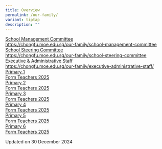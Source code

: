```yaml
---
title: Overview
permalink: /our-family/
variant: tiptap
description: ""
---
```

<p></p>
<div class="isomer-card-grid"><a rel="noopener noreferrer nofollow" href="https://chongfu.moe.edu.sg/our-family/school-management-committee/" class="isomer-card"><div class="isomer-card-body"><div class="isomer-card-title">School Management Committee</div><div class="isomer-card-link">https://chongfu.moe.edu.sg/our-family/school-management-committee</div></div></a>
<a rel="noopener noreferrer nofollow" href="https://chongfu.moe.edu.sg/our-family/school-steering-committee" class="isomer-card">
<div class="isomer-card-body">
<div class="isomer-card-title">School Steering Committee</div>
<div class="isomer-card-link">https://chongfu.moe.edu.sg/our-family/school-steering-committee</div>
</div>
</a><a rel="noopener noreferrer nofollow" href="https://chongfu.moe.edu.sg/our-family/executive-administrative-staff/" class="isomer-card"><div class="isomer-card-body"><div class="isomer-card-title">Executive &amp; Administrative Staff</div><div class="isomer-card-link">https://chongfu.moe.edu.sg/our-family/executive-administrative-staff/</div></div></a>
<a rel="noopener noreferrer nofollow" href="https://chongfu.moe.edu.sg/primary-1/" class="isomer-card">
<div class="isomer-card-body">
<div class="isomer-card-title">Primary 1</div>
<div class="isomer-card-link">Form Teachers 2025</div>
</div>
</a><a rel="noopener noreferrer nofollow" href="https://chongfu.moe.edu.sg/primary-2/" class="isomer-card"><div class="isomer-card-body"><div class="isomer-card-title">Primary 2</div><div class="isomer-card-link">Form Teachers 2025</div></div></a>
<a rel="noopener noreferrer nofollow" href="https://chongfu.moe.edu.sg/primary-3/" class="isomer-card">
<div class="isomer-card-body">
<div class="isomer-card-title">Primary 3</div>
<div class="isomer-card-link">Form Teachers 2025</div>
</div>
</a><a rel="noopener noreferrer nofollow" href="https://chongfu.moe.edu.sg/primary-4/" class="isomer-card"><div class="isomer-card-body"><div class="isomer-card-title">Primary 4</div><div class="isomer-card-link">Form Teachers 2025</div></div></a>
<a rel="noopener noreferrer nofollow" href="https://chongfu.moe.edu.sg/primary-5/" class="isomer-card">
<div class="isomer-card-body">
<div class="isomer-card-title">Primary 5</div>
<div class="isomer-card-link">Form Teachers 2025</div>
</div>
</a><a rel="noopener noreferrer nofollow" href="https://chongfu.moe.edu.sg/primary-6/" class="isomer-card"><div class="isomer-card-body"><div class="isomer-card-title">Primary 6</div><div class="isomer-card-link">Form Teachers 2025</div></div></a>
</div>
<p>Updated on 30 December 2024</p>